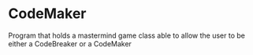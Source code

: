# CodeMaker
Program that holds a mastermind game class able to allow the user to be either a CodeBreaker or a CodeMaker
